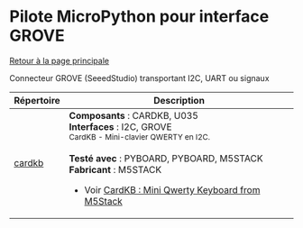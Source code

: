 # Pilote MicroPython pour interface GROVE
[Retour à la page principale](../../readme.md)

Connecteur GROVE (SeeedStudio) transportant I2C, UART ou signaux

<table>
<thead>
  <th>Répertoire</th><th>Description</th>
</thead>
<tbody>
  <tr><td><a href="../../../../tree/master/cardkb">cardkb</a></td>
      <td><strong>Composants</strong> : CARDKB, U035<br />
      <strong>Interfaces</strong> : I2C, GROVE<br />
<small>CardKB - Mini-clavier QWERTY en I2C.</small><br/><br />
      <strong>Testé avec</strong> : PYBOARD, PYBOARD, M5STACK<br />
      <strong>Fabricant</strong> : M5STACK<br />
<ul>
<li>Voir <a href="http://shop.mchobby.be/product.php?id_product=1912">CardKB : Mini Qwerty Keyboard from M5Stack</a></li>
</ul>
      </td>
  </tr>
</tbody>
</table>
